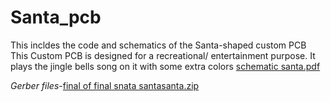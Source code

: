 # Santa_pcb
This incldes the code and schematics of the Santa-shaped custom PCB
This Custom PCB is designed for a recreational/ entertainment purpose.
It plays the jingle bells song on it with some extra colors
[schematic santa.pdf](https://github.com/deva-eecs/Santa_pcb/files/14049068/schematic.santa.pdf)

*Gerber files*-[final of final snata santasanta.zip](https://github.com/deva-eecs/Santa_pcb/files/14049094/final.of.final.snata.santasanta.zip)

